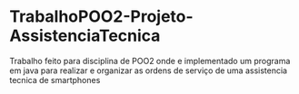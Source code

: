 # TrabalhoPOO2-Projeto-AssistenciaTecnica
Trabalho feito para disciplina de POO2 onde e implementado um programa em java para realizar e organizar as ordens de serviço de uma assistencia tecnica de smartphones
